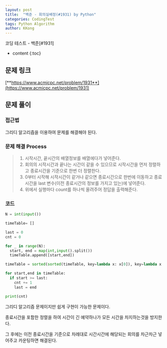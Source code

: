 ```yaml
---
layout: post
title:  "백준 - 회의실배정(#1931) by Python"
categories: CodingTest
tags: Python Algorithm
author: KKong
---
```







코딩 테스트 - 백준[#1931]


























* content
{:toc}


## 문제 링크
[**https://www.acmicpc.net/problem/1931**](https://www.acmicpc.net/problem/1931)  

## 문제 풀이 

### 접근법 
 
그리디 알고리즘을 이용하여 문제를 해결해야 된다. 

    
### 문제 해결 Process


> 1. 시작시간, 끝시간의 배열정보를 배열에다가 넣어준다. 
> 2. 회의의 시작시간과 끝나는 시간이 같을 수 있으므로 시작시간을 먼저 정렬하고 종료시간을 기준으로 한번 더 정렬한다.
> 3. 0부터 시작해 시작시간이 같거나 같으면 종료시간으로 한번에 이동하고 종료시간을 last 변수(이전 종료시간의 정보를 가지고 있는)에 넣어준다.
> 4. 위에서 실행마다 count를 하나씩 올려주어 정답을 출력해준다. 




### 코드
```python
N = int(input())

timeTable= []

last = 0
cnt = 0

for _ in range(N):
  start, end = map(int,input().split())
  timeTable.append([start,end])

timeTable = sorted(sorted(timeTable, key=lambda x: x[0]), key=lambda x: x[1])

for start,end in timeTable:
  if start >= last:
    cnt += 1
    last = end

print(cnt)
```

그리디 알고리즘 문제이지만 쉽게 구현이 가능한 문제이다. 

종료시간을 포함한 정렬을 하여 시간이 긴 예약하나가 모든 시간을 차지하는것을 방지한다.

그 후에는 이전 종료시간을 기준으로 차례대로 시간시간에 해당되는 회의를 차근차근 넣어주고 카운팅하면 해결된다. 





